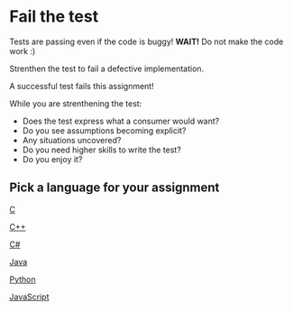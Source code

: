 # Fail the test

Tests are passing even if the code is buggy! **WAIT!** Do not make the code work :)

Strenthen the test to fail a defective implementation.

A successful test fails this assignment!

While you are strenthening the test:

- Does the test express what a consumer would want?
- Do you see assumptions becoming explicit?
- Any situations uncovered?
- Do you need higher skills to write the test?
- Do you enjoy it?

## Pick a language for your assignment

[C](https://classroom.github.com/a/DLTF693m)

[C++](https://classroom.github.com/a/_A4dPM0b)

[C#](https://classroom.github.com/a/qAsWtiu3)

[Java](https://classroom.github.com/a/EF1Nwzs0)

[Python](https://classroom.github.com/a/kr-u8bM1)

[JavaScript](https://classroom.github.com/a/576gNW9i)
